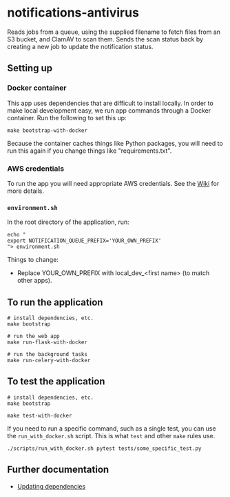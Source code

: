 # notifications-antivirus

Reads jobs from a queue, using the supplied filename to fetch files from an S3 bucket, and ClamAV to scan them. Sends the scan status back by creating a new job to update the notification status.

## Setting up

### Docker container

This app uses dependencies that are difficult to install locally. In order to make local development easy, we run app commands through a Docker container. Run the following to set this up:

```shell
make bootstrap-with-docker
```

Because the container caches things like Python packages, you will need to run this again if you change things like "requirements.txt".

### AWS credentials

To run the app you will need appropriate AWS credentials. See the [Wiki](https://github.com/alphagov/notifications-manuals/wiki/aws-accounts#set-up-local-development) for more details.

### `environment.sh`

In the root directory of the application, run:

```
echo "
export NOTIFICATION_QUEUE_PREFIX='YOUR_OWN_PREFIX'
"> environment.sh
```

Things to change:

- Replace YOUR_OWN_PREFIX with local_dev_\<first name\> (to match other apps).

##  To run the application

```
# install dependencies, etc.
make bootstrap

# run the web app
make run-flask-with-docker

# run the background tasks
make run-celery-with-docker
```

##  To test the application

```
# install dependencies, etc.
make bootstrap

make test-with-docker
```

If you need to run a specific command, such as a single test, you can use the `run_with_docker.sh` script. This is what `test` and other `make` rules use.

```shell
./scripts/run_with_docker.sh pytest tests/some_specific_test.py
```

## Further documentation

- [Updating dependencies](https://github.com/alphagov/notifications-manuals/wiki/Dependencies)
